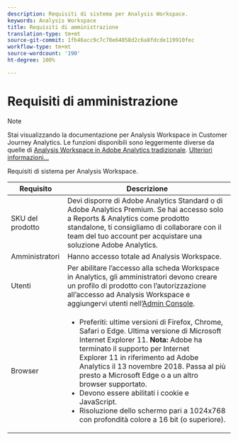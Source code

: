 ```yaml
---
description: Requisiti di sistema per Analysis Workspace.
keywords: Analysis Workspace
title: Requisiti di amministrazione
translation-type: tm+mt
source-git-commit: 1fb46acc9c7c70e64058d2c6a8fdcde119910fec
workflow-type: tm+mt
source-wordcount: '190'
ht-degree: 100%

---
```



# Requisiti di amministrazione

>[!NOTE]
>
>Stai visualizzando la documentazione per Analysis Workspace in Customer Journey Analytics. Le funzioni disponibili sono leggermente diverse da quelle di [Analysis Workspace in Adobe Analytics tradizionale](https://docs.adobe.com/content/help/it-IT/analytics/analyze/analysis-workspace/home.html). [Ulteriori informazioni...](/help/getting-started/cja-aa.md)

Requisiti di sistema per Analysis Workspace.

| Requisito | Descrizione |
|--- |--- |
| SKU del prodotto | Devi disporre di Adobe Analytics Standard o di Adobe Analytics Premium. Se hai accesso solo a Reports &amp; Analytics come prodotto standalone, ti consigliamo di collaborare con il team del tuo account per acquistare una soluzione Adobe Analytics. |
| Amministratori | Hanno accesso totale ad Analysis Workspace. |
| Utenti | Per abilitare l’accesso alla scheda Workspace in Analytics, gli amministratori devono creare un profilo di prodotto con l’autorizzazione all’accesso ad Analysis Workspace e aggiungervi utenti nell’[Admin Console](https://docs.adobe.com/content/help/it-IT/analytics/admin/admin-console/permissions/product-profile.html). |
| Browser | <ul><li>Preferiti: ultime versioni di Firefox, Chrome, Safari o Edge. Ultima versione di Microsoft Internet Explorer 11. **Nota:** Adobe ha terminato il supporto per Internet Explorer 11 in riferimento ad Adobe Analytics il 13 novembre 2018. Passa al più presto a Microsoft Edge o a un altro browser supportato.</li><li>Devono essere abilitati i cookie e JavaScript.</li><li>Risoluzione dello schermo pari a 1024x768 con profondità colore a 16 bit (o superiore).</li></ul> |
